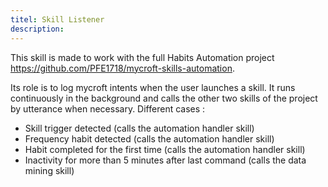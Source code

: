 ```yaml
---
titel: Skill Listener
description: 
---
```

This skill is made to work with the full Habits Automation project https://github.com/PFE1718/mycroft-skills-automation.

Its role is to log mycroft intents when the user launches a skill. It runs continuously in the background and calls the other two skills of the project by utterance when necessary.
Different cases :
- Skill trigger detected (calls the automation handler skill)
- Frequency habit detected (calls the automation handler skill)
- Habit completed for the first time (calls the automation handler skill)
- Inactivity for more than 5 minutes after last command (calls the data mining skill)

